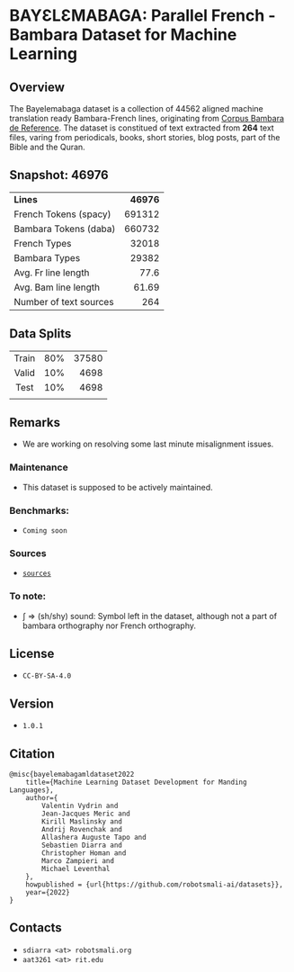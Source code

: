 # BAYƐLƐMABAGA: Parallel French - Bambara Dataset for Machine Learning

## Overview
The Bayelemabaga dataset is a collection of 44562 aligned machine translation ready Bambara-French lines, originating from [Corpus Bambara de Reference](http://cormande.huma-num.fr/corbama/run.cgi/first_form). The dataset is constitued of text extracted from **264** text files, varing from periodicals, books, short stories, blog posts, part of the Bible and the Quran.  

## Snapshot: 46976
|    |    |
|:---|---:|
| **Lines** | **46976** |
| French Tokens (spacy) | 691312 |
| Bambara Tokens (daba) | 660732 |
| French Types | 32018 |
| Bambara Types | 29382 |
| Avg. Fr line length | 77.6 |
| Avg. Bam line length | 61.69 |
| Number of text sources | 264 |

## Data Splits
|       |     |       |
|:-----:|:---:|------:|
| Train | 80% | 37580 |
| Valid | 10% | 4698  |
| Test  | 10% | 4698  |
||

## Remarks

* We are working on resolving some last minute misalignment issues.

### Maintenance

* This dataset is supposed to be actively maintained.

### Benchmarks:

- `Coming soon`

### Sources

- [`sources`](./bayelemabaga/sources.txt)

### To note: 
- ʃ => (sh/shy) sound: Symbol left in the dataset, although not a part of bambara orthography nor French orthography.

## License

- `CC-BY-SA-4.0`

## Version

- `1.0.1`

## Citation

```
@misc{bayelemabagamldataset2022
    title={Machine Learning Dataset Development for Manding Languages},
    author={
        Valentin Vydrin and
        Jean-Jacques Meric and
        Kirill Maslinsky and
        Andrij Rovenchak and
        Allashera Auguste Tapo and
        Sebastien Diarra and
        Christopher Homan and
        Marco Zampieri and
        Michael Leventhal
    },
    howpublished = {url{https://github.com/robotsmali-ai/datasets}},
    year={2022}
}
```

## Contacts
- `sdiarra <at> robotsmali.org`
- `aat3261 <at> rit.edu`

